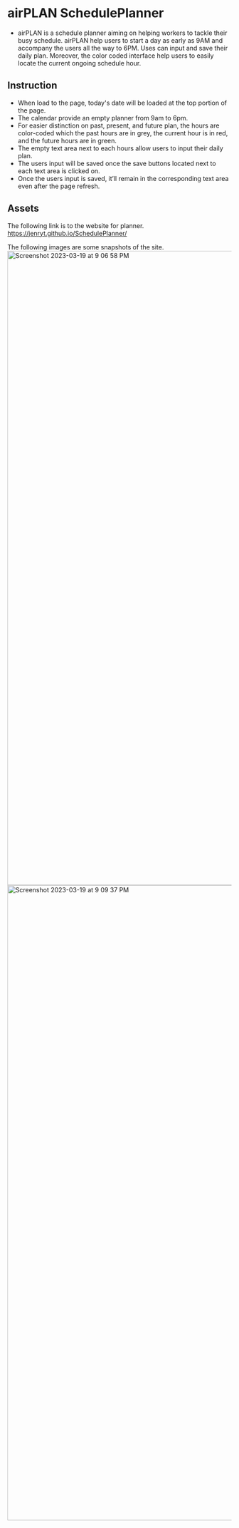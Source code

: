 # airPLAN SchedulePlanner

- airPLAN is a schedule planner aiming on helping workers to tackle their busy schedule. airPLAN help users to start a day as early as 9AM and accompany the users all the way to 6PM. Uses can input and save their daily plan. Moreover, the color coded interface help users to easily locate the current ongoing schedule hour.

## Instruction

- When load to the page, today's date will be loaded at the top portion of the page.
- The calendar provide an empty planner from 9am to 6pm.
- For easier distinction on past, present, and future plan, the hours are color-coded which the past hours are in grey, the current hour is in red, and the future hours are in green.
- The empty text area next to each hours allow users to input their daily plan.
- The users input will be saved once the save buttons located next to each text area is clicked on.
- Once the users input is saved, it’ll remain in the corresponding text area even after the page refresh.

## Assets

The following link is to the website for planner.
https://jenryt.github.io/SchedulePlanner/

The following images are some snapshots of the site.
<img width="1424" alt="Screenshot 2023-03-19 at 9 06 58 PM" src="https://user-images.githubusercontent.com/116051329/226246730-be897cb8-bbe3-4fa8-a4ed-33bdb6481c63.png">
<img width="1426" alt="Screenshot 2023-03-19 at 9 09 37 PM" src="https://user-images.githubusercontent.com/116051329/226246741-68227eea-674b-4fcc-99d8-beb1e559e98c.png">
